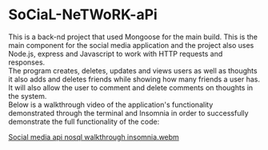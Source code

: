 # SoCiaL-NeTWoRK-aPi

This is a back-nd project that used Mongoose for the main build.  This is the main component for the social media application and the project also uses Node.js, express and Javascript to work with HTTP requests and responses.  
The program creates, deletes, updates and views users as well as thoughts it also adds and deletes friends while showing how many friends a user has.  It will also allow the user to comment and delete comments on thoughts in the system.  
Below is a walkthrough video of the application's functionality demonstrated through the terminal and Insomnia in order to successfully demonstrate the full functionality of the code: 

[Social media api nosql walkthrough insomnia.webm](https://github.com/andythepee/SoCiaL-NeTWoRK-aPi/assets/131628979/0a63aef1-fdb4-43e6-827a-76a6a99bf1dc)
